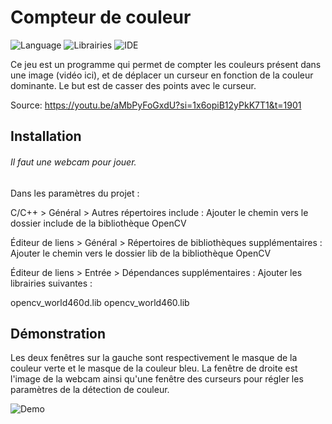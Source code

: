 # Compteur de couleur

![Language](https://img.shields.io/badge/Language-C++-blue.svg)
![Librairies](https://img.shields.io/badge/Librairies-OpenCV-green.svg)
![IDE](https://img.shields.io/badge/IDE-Visual%20Studio%202022-red.svg)

Ce jeu est un programme qui permet de compter les couleurs présent dans une image (vidéo ici), et de déplacer un curseur en fonction de la couleur dominante. Le but est de casser des points avec le curseur.

Source: https://youtu.be/aMbPyFoGxdU?si=1x6opiB12yPkK7T1&t=1901

## Installation

###### Il faut une webcam pour jouer.

Dans les paramètres du projet :

C/C++ > Général > Autres répertoires include : Ajouter le chemin vers le dossier include de la bibliothèque OpenCV

Éditeur de liens > Général > Répertoires de bibliothèques supplémentaires : Ajouter le chemin vers le dossier lib de la bibliothèque OpenCV

Éditeur de liens > Entrée > Dépendances supplémentaires : Ajouter les librairies suivantes :

opencv_world460d.lib
opencv_world460.lib

## Démonstration

Les deux fenêtres sur la gauche sont respectivement le masque de la couleur verte et le masque de la couleur bleu. La fenêtre de droite est l'image de la webcam ainsi qu'une fenêtre des curseurs pour régler les paramètres de la détection de couleur.

![Demo](demo.gif)
